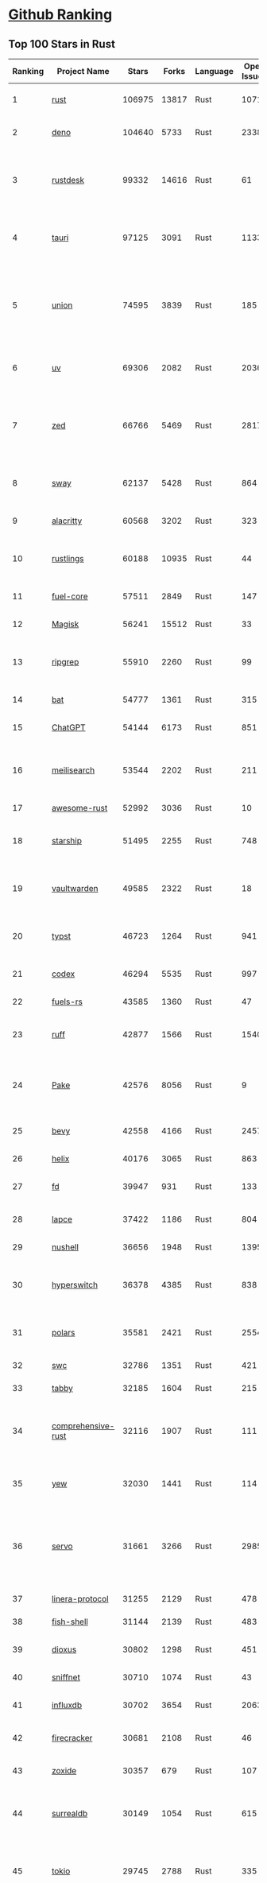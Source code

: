 [Github Ranking](../README.md)
==========

## Top 100 Stars in Rust

| Ranking | Project Name | Stars | Forks | Language | Open Issues | Description | Last Commit |
| ------- | ------------ | ----- | ----- | -------- | ----------- | ----------- | ----------- |
| 1 | [rust](https://github.com/rust-lang/rust) | 106975 | 13817 | Rust | 10710 | Empowering everyone to build reliable and efficient software. | 2025-10-07T17:37:58Z |
| 2 | [deno](https://github.com/denoland/deno) | 104640 | 5733 | Rust | 2338 | A modern runtime for JavaScript and TypeScript. | 2025-10-06T23:25:13Z |
| 3 | [rustdesk](https://github.com/rustdesk/rustdesk) | 99332 | 14616 | Rust | 61 | An open-source remote desktop application designed for self-hosting, as an alternative to TeamViewer. | 2025-10-07T15:31:08Z |
| 4 | [tauri](https://github.com/tauri-apps/tauri) | 97125 | 3091 | Rust | 1133 | Build smaller, faster, and more secure desktop and mobile applications with a web frontend. | 2025-10-07T18:49:44Z |
| 5 | [union](https://github.com/unionlabs/union) | 74595 | 3839 | Rust | 185 | The trust-minimized, zero-knowledge bridging protocol, designed for censorship resistance, extremely high security, and usage in decentralized finance. | 2025-10-07T18:52:25Z |
| 6 | [uv](https://github.com/astral-sh/uv) | 69306 | 2082 | Rust | 2036 | An extremely fast Python package and project manager, written in Rust. | 2025-10-07T18:55:25Z |
| 7 | [zed](https://github.com/zed-industries/zed) | 66766 | 5469 | Rust | 2817 | Code at the speed of thought – Zed is a high-performance, multiplayer code editor from the creators of Atom and Tree-sitter. | 2025-10-07T19:03:19Z |
| 8 | [sway](https://github.com/FuelLabs/sway) | 62137 | 5428 | Rust | 864 | 🌴 Empowering everyone to build reliable and efficient smart contracts. | 2025-10-07T17:12:12Z |
| 9 | [alacritty](https://github.com/alacritty/alacritty) | 60568 | 3202 | Rust | 323 | A cross-platform, OpenGL terminal emulator. | 2025-10-04T18:43:53Z |
| 10 | [rustlings](https://github.com/rust-lang/rustlings) | 60188 | 10935 | Rust | 44 | :crab: Small exercises to get you used to reading and writing Rust code! | 2025-09-25T14:55:36Z |
| 11 | [fuel-core](https://github.com/FuelLabs/fuel-core) | 57511 | 2849 | Rust | 147 | Rust full node implementation of the Fuel v2 protocol. | 2025-10-07T18:41:45Z |
| 12 | [Magisk](https://github.com/topjohnwu/Magisk) | 56241 | 15512 | Rust | 33 | The Magic Mask for Android | 2025-10-03T07:16:19Z |
| 13 | [ripgrep](https://github.com/BurntSushi/ripgrep) | 55910 | 2260 | Rust | 99 | ripgrep recursively searches directories for a regex pattern while respecting your gitignore | 2025-10-05T14:53:09Z |
| 14 | [bat](https://github.com/sharkdp/bat) | 54777 | 1361 | Rust | 315 | A cat(1) clone with wings. | 2025-10-07T18:43:14Z |
| 15 | [ChatGPT](https://github.com/lencx/ChatGPT) | 54144 | 6173 | Rust | 851 | 🔮 ChatGPT Desktop Application (Mac, Windows and Linux) | 2024-08-29T17:58:11Z |
| 16 | [meilisearch](https://github.com/meilisearch/meilisearch) | 53544 | 2202 | Rust | 211 | A lightning-fast search engine API bringing AI-powered hybrid search to your sites and applications. | 2025-10-07T16:31:08Z |
| 17 | [awesome-rust](https://github.com/rust-unofficial/awesome-rust) | 52992 | 3036 | Rust | 10 | A curated list of Rust code and resources. | 2025-10-06T13:28:21Z |
| 18 | [starship](https://github.com/starship/starship) | 51495 | 2255 | Rust | 748 | ☄🌌️  The minimal, blazing-fast, and infinitely customizable prompt for any shell! | 2025-10-06T22:53:02Z |
| 19 | [vaultwarden](https://github.com/dani-garcia/vaultwarden) | 49585 | 2322 | Rust | 18 | Unofficial Bitwarden compatible server written in Rust, formerly known as bitwarden_rs | 2025-09-17T17:45:03Z |
| 20 | [typst](https://github.com/typst/typst) | 46723 | 1264 | Rust | 941 | A new markup-based typesetting system that is powerful and easy to learn. | 2025-10-07T18:49:49Z |
| 21 | [codex](https://github.com/openai/codex) | 46294 | 5535 | Rust | 997 | Lightweight coding agent that runs in your terminal | 2025-10-07T19:02:44Z |
| 22 | [fuels-rs](https://github.com/FuelLabs/fuels-rs) | 43585 | 1360 | Rust | 47 | Fuel Network Rust SDK | 2025-09-23T11:47:48Z |
| 23 | [ruff](https://github.com/astral-sh/ruff) | 42877 | 1566 | Rust | 1540 | An extremely fast Python linter and code formatter, written in Rust. | 2025-10-07T18:56:23Z |
| 24 | [Pake](https://github.com/tw93/Pake) | 42576 | 8056 | Rust | 9 | 🤱🏻 Turn any webpage into a desktop app with one command. 一键打包网页生成轻量桌面应用 | 2025-10-06T04:27:06Z |
| 25 | [bevy](https://github.com/bevyengine/bevy) | 42558 | 4166 | Rust | 2457 | A refreshingly simple data-driven game engine built in Rust | 2025-10-07T18:34:58Z |
| 26 | [helix](https://github.com/helix-editor/helix) | 40176 | 3065 | Rust | 863 | A post-modern modal text editor. | 2025-10-07T15:15:40Z |
| 27 | [fd](https://github.com/sharkdp/fd) | 39947 | 931 | Rust | 133 | A simple, fast and user-friendly alternative to 'find' | 2025-10-03T07:21:43Z |
| 28 | [lapce](https://github.com/lapce/lapce) | 37422 | 1186 | Rust | 804 | Lightning-fast and Powerful Code Editor written in Rust | 2025-10-04T18:11:22Z |
| 29 | [nushell](https://github.com/nushell/nushell) | 36656 | 1948 | Rust | 1395 | A new type of shell | 2025-10-07T15:19:27Z |
| 30 | [hyperswitch](https://github.com/juspay/hyperswitch) | 36378 | 4385 | Rust | 838 | An open source payments switch written in Rust to make payments fast, reliable and affordable | 2025-10-07T17:37:40Z |
| 31 | [polars](https://github.com/pola-rs/polars) | 35581 | 2421 | Rust | 2554 | Extremely fast Query Engine for DataFrames, written in Rust | 2025-10-07T13:16:10Z |
| 32 | [swc](https://github.com/swc-project/swc) | 32786 | 1351 | Rust | 421 | Rust-based platform for the Web | 2025-10-07T00:42:46Z |
| 33 | [tabby](https://github.com/TabbyML/tabby) | 32185 | 1604 | Rust | 215 | Self-hosted AI coding assistant | 2025-09-26T20:03:32Z |
| 34 | [comprehensive-rust](https://github.com/google/comprehensive-rust) | 32116 | 1907 | Rust | 111 | This is the Rust course used by the Android team at Google. It provides you the material to quickly teach Rust. | 2025-10-06T11:18:38Z |
| 35 | [yew](https://github.com/yewstack/yew) | 32030 | 1441 | Rust | 114 | Rust / Wasm framework for creating reliable and efficient web applications | 2025-10-03T03:06:20Z |
| 36 | [servo](https://github.com/servo/servo) | 31661 | 3266 | Rust | 2985 | Servo aims to empower developers with a lightweight, high-performance alternative for embedding web technologies in applications. | 2025-10-07T15:00:23Z |
| 37 | [linera-protocol](https://github.com/linera-io/linera-protocol) | 31255 | 2129 | Rust | 478 | Main repository for the Linera protocol | 2025-10-07T17:38:08Z |
| 38 | [fish-shell](https://github.com/fish-shell/fish-shell) | 31144 | 2139 | Rust | 483 | The user-friendly command line shell. | 2025-10-07T15:28:37Z |
| 39 | [dioxus](https://github.com/DioxusLabs/dioxus) | 30802 | 1298 | Rust | 451 | Fullstack app framework for web, desktop, and mobile. | 2025-10-07T18:18:59Z |
| 40 | [sniffnet](https://github.com/GyulyVGC/sniffnet) | 30710 | 1074 | Rust | 43 | Comfortably monitor your Internet traffic 🕵️‍♂️ | 2025-10-02T18:58:38Z |
| 41 | [influxdb](https://github.com/influxdata/influxdb) | 30702 | 3654 | Rust | 2063 | Scalable datastore for metrics, events, and real-time analytics | 2025-10-07T17:17:30Z |
| 42 | [firecracker](https://github.com/firecracker-microvm/firecracker) | 30681 | 2108 | Rust | 46 | Secure and fast microVMs for serverless computing. | 2025-10-07T11:00:20Z |
| 43 | [zoxide](https://github.com/ajeetdsouza/zoxide) | 30357 | 679 | Rust | 107 | A smarter cd command. Supports all major shells. | 2025-10-02T21:29:45Z |
| 44 | [surrealdb](https://github.com/surrealdb/surrealdb) | 30149 | 1054 | Rust | 615 | A scalable, distributed, collaborative, document-graph database, for the realtime web | 2025-10-07T16:37:30Z |
| 45 | [tokio](https://github.com/tokio-rs/tokio) | 29745 | 2788 | Rust | 335 | A runtime for writing reliable asynchronous applications with Rust. Provides I/O, networking, scheduling, timers, ... | 2025-10-07T08:40:42Z |
| 46 | [rust-course](https://github.com/sunface/rust-course) | 28815 | 2483 | Rust | 63 | “连续八年成为全世界最受喜爱的语言，无 GC 也无需手动内存管理、极高的性能和安全性、过程/OO/函数式编程、优秀的包管理、JS 未来基石" — 工作之余的第二语言来试试 Rust 吧。本书拥有全面且深入的讲解、生动贴切的示例、德芙般丝滑的内容，这可能是目前最用心的 Rust 中文学习教程 / Book  | 2025-09-17T11:52:01Z |
| 47 | [turborepo](https://github.com/vercel/turborepo) | 28797 | 2102 | Rust | 122 | Build system optimized for JavaScript and TypeScript, written in Rust | 2025-10-07T17:17:53Z |
| 48 | [yazi](https://github.com/sxyazi/yazi) | 28737 | 616 | Rust | 43 | 💥 Blazing fast terminal file manager written in Rust, based on async I/O. | 2025-10-06T16:02:32Z |
| 49 | [just](https://github.com/casey/just) | 28007 | 592 | Rust | 308 | 🤖 Just a command runner | 2025-10-06T21:02:08Z |
| 50 | [iced](https://github.com/iced-rs/iced) | 27818 | 1379 | Rust | 321 | A cross-platform GUI library for Rust, inspired by Elm | 2025-09-23T00:41:50Z |
| 51 | [delta](https://github.com/dandavison/delta) | 27708 | 445 | Rust | 276 | A syntax-highlighting pager for git, diff, grep, and blame output | 2025-10-03T10:40:22Z |
| 52 | [egui](https://github.com/emilk/egui) | 26715 | 1843 | Rust | 837 | egui: an easy-to-use immediate mode GUI in Rust that runs on both web and native | 2025-10-07T15:23:54Z |
| 53 | [zellij](https://github.com/zellij-org/zellij) | 26641 | 823 | Rust | 1212 | A terminal workspace with batteries included | 2025-10-06T17:11:34Z |
| 54 | [czkawka](https://github.com/qarmin/czkawka) | 26488 | 840 | Rust | 477 | Multi functional app to find duplicates, empty folders, similar images etc. | 2025-09-08T18:30:37Z |
| 55 | [qdrant](https://github.com/qdrant/qdrant) | 26475 | 1844 | Rust | 355 | Qdrant - High-performance, massive-scale Vector Database and Vector Search Engine for the next generation of AI. Also available in the cloud https://cloud.qdrant.io/ | 2025-10-07T18:06:26Z |
| 56 | [hyperfine](https://github.com/sharkdp/hyperfine) | 26309 | 425 | Rust | 44 | A command-line benchmarking tool | 2025-10-01T02:01:46Z |
| 57 | [atuin](https://github.com/atuinsh/atuin) | 26168 | 709 | Rust | 364 | ✨ Magical shell history | 2025-10-06T22:18:09Z |
| 58 | [Rocket](https://github.com/rwf2/Rocket) | 25422 | 1614 | Rust | 58 | A web framework for Rust. | 2025-10-01T04:53:46Z |
| 59 | [pingora](https://github.com/cloudflare/pingora) | 25203 | 1480 | Rust | 146 | A library for building fast, reliable and evolvable network services. | 2025-09-26T22:25:16Z |
| 60 | [Rust](https://github.com/TheAlgorithms/Rust) | 24811 | 2466 | Rust | 4 |  All Algorithms implemented in Rust  | 2025-10-01T07:48:02Z |
| 61 | [exa](https://github.com/ogham/exa) | 24164 | 662 | Rust | 196 | A modern replacement for ‘ls’. | 2024-09-24T15:18:09Z |
| 62 | [anki](https://github.com/ankitects/anki) | 24034 | 2535 | Rust | 246 | Anki is a smart spaced repetition flashcard program | 2025-10-05T12:58:16Z |
| 63 | [chroma](https://github.com/chroma-core/chroma) | 23746 | 1862 | Rust | 243 | Open-source search and retrieval database for AI applications. | 2025-10-07T19:01:03Z |
| 64 | [actix-web](https://github.com/actix/actix-web) | 23722 | 1799 | Rust | 189 | Actix Web is a powerful, pragmatic, and extremely fast web framework for Rust. | 2025-10-06T09:45:51Z |
| 65 | [tools](https://github.com/rome/tools) | 23567 | 650 | Rust | 86 | Unified developer tools for JavaScript, TypeScript, and the web | 2023-09-04T08:42:49Z |
| 66 | [axum](https://github.com/tokio-rs/axum) | 23343 | 1251 | Rust | 50 | Ergonomic and modular web framework built with Tokio, Tower, and Hyper | 2025-10-07T17:19:27Z |
| 67 | [difftastic](https://github.com/Wilfred/difftastic) | 23198 | 401 | Rust | 216 | a structural diff that understands syntax 🟥🟩 | 2025-10-07T17:25:27Z |
| 68 | [fhevm](https://github.com/zama-ai/fhevm) | 22679 | 1069 | Rust | 22 | FHEVM, a full-stack framework for integrating Fully Homomorphic Encryption (FHE) with blockchain applications | 2025-10-07T16:36:09Z |
| 69 | [fnm](https://github.com/Schniz/fnm) | 22326 | 585 | Rust | 284 | 🚀 Fast and simple Node.js version manager, built in Rust | 2025-10-06T19:02:36Z |
| 70 | [tree-sitter](https://github.com/tree-sitter/tree-sitter) | 22246 | 2105 | Rust | 91 | An incremental parsing system for programming tools | 2025-10-06T21:16:22Z |
| 71 | [wezterm](https://github.com/wezterm/wezterm) | 22117 | 1013 | Rust | 1302 | A GPU-accelerated cross-platform terminal emulator and multiplexer written by @wez and implemented in Rust | 2025-10-05T10:00:59Z |
| 72 | [Graphite](https://github.com/GraphiteEditor/Graphite) | 21934 | 931 | Rust | 326 | An open source graphics editor for 2025: comprehensive 2D content creation tool suite for graphic design, digital art, and interactive real-time motion graphics — featuring node-based procedural editing | 2025-10-07T14:50:20Z |
| 73 | [coreutils](https://github.com/uutils/coreutils) | 21836 | 1597 | Rust | 360 | Cross-platform Rust rewrite of the GNU coreutils | 2025-10-07T13:45:16Z |
| 74 | [biome](https://github.com/biomejs/biome) | 21384 | 711 | Rust | 312 | A toolchain for web projects, aimed to provide functionalities to maintain them. Biome offers formatter and linter, usable via CLI and LSP. | 2025-10-07T16:01:17Z |
| 75 | [sonic](https://github.com/valeriansaliou/sonic) | 20985 | 607 | Rust | 64 | 🦔 Fast, lightweight & schema-less search backend. An alternative to Elasticsearch that runs on a few MBs of RAM. | 2025-01-06T21:19:17Z |
| 76 | [jj](https://github.com/jj-vcs/jj) | 20725 | 731 | Rust | 618 | A Git-compatible VCS that is both simple and powerful | 2025-10-07T18:37:42Z |
| 77 | [gitui](https://github.com/gitui-org/gitui) | 20622 | 654 | Rust | 205 | Blazing 💥 fast terminal-ui for git written in rust 🦀 | 2025-10-03T02:05:25Z |
| 78 | [RustPython](https://github.com/RustPython/RustPython) | 20576 | 1350 | Rust | 329 | A Python Interpreter written in Rust | 2025-10-06T13:41:06Z |
| 79 | [slint](https://github.com/slint-ui/slint) | 20516 | 750 | Rust | 744 | Slint is an open-source declarative GUI toolkit to build native user interfaces for Rust, C++, JavaScript, or Python apps. | 2025-10-07T15:29:32Z |
| 80 | [vector](https://github.com/vectordotdev/vector) | 20444 | 1870 | Rust | 1981 | A high-performance observability data pipeline. | 2025-10-07T18:28:11Z |
| 81 | [gleam](https://github.com/gleam-lang/gleam) | 20444 | 874 | Rust | 174 | ⭐️ A friendly language for building type-safe, scalable systems! | 2025-10-07T09:52:21Z |
| 82 | [mdBook](https://github.com/rust-lang/mdBook) | 20406 | 1775 | Rust | 526 | Create book from markdown files. Like Gitbook but implemented in Rust | 2025-09-28T23:34:40Z |
| 83 | [goose](https://github.com/block/goose) | 20157 | 1813 | Rust | 306 | an open source, extensible AI agent that goes beyond code suggestions - install, execute, edit, and test with any LLM | 2025-10-07T18:57:43Z |
| 84 | [mise](https://github.com/jdx/mise) | 20139 | 663 | Rust | 0 | dev tools, env vars, task runner | 2025-10-07T18:14:27Z |
| 85 | [wasmer](https://github.com/wasmerio/wasmer) | 20100 | 918 | Rust | 220 | 🚀 Fast, secure, lightweight containers based on WebAssembly | 2025-10-07T18:54:08Z |
| 86 | [neon](https://github.com/neondatabase/neon) | 19860 | 785 | Rust | 263 | Neon: Serverless Postgres. We separated storage and compute to offer autoscaling, code-like database branching, and scale to zero. | 2025-10-03T22:07:58Z |
| 87 | [xi-editor](https://github.com/xi-editor/xi-editor) | 19838 | 703 | Rust | 135 | A modern editor with a backend written in Rust. | 2024-03-19T00:11:37Z |
| 88 | [leptos](https://github.com/leptos-rs/leptos) | 19227 | 796 | Rust | 91 | Build fast web applications with Rust. | 2025-10-06T18:58:34Z |
| 89 | [Bend](https://github.com/HigherOrderCO/Bend) | 19028 | 467 | Rust | 96 | A massively parallel, high-level programming language | 2025-06-03T17:36:56Z |
| 90 | [cube](https://github.com/cube-js/cube) | 18924 | 1901 | Rust | 641 | 📊 Cube’s universal semantic layer platform is the next evolution of OLAP technology for AI, BI, spreadsheets, and embedded analytics | 2025-10-07T14:45:36Z |
| 91 | [relay](https://github.com/facebook/relay) | 18860 | 1868 | Rust | 608 | Relay is a JavaScript framework for building data-driven React applications. | 2025-10-06T23:37:44Z |
| 92 | [spotify-tui](https://github.com/Rigellute/spotify-tui) | 18568 | 562 | Rust | 273 | Spotify for the terminal written in Rust 🚀 | 2024-04-04T15:03:12Z |
| 93 | [candle](https://github.com/huggingface/candle) | 18244 | 1250 | Rust | 444 | Minimalist ML framework for Rust | 2025-10-07T13:06:44Z |
| 94 | [RustScan](https://github.com/bee-san/RustScan) | 18148 | 1210 | Rust | 32 | 🤖 The Modern Port Scanner 🤖 | 2025-10-03T09:04:41Z |
| 95 | [universal-android-debloater](https://github.com/0x192/universal-android-debloater) | 17957 | 936 | Rust | 468 | Cross-platform GUI written in Rust using ADB to debloat non-rooted android devices. Improve your privacy, the security and battery life of your device. | 2024-08-02T16:16:12Z |
| 96 | [hurl](https://github.com/Orange-OpenSource/hurl) | 17841 | 693 | Rust | 201 | Hurl, run and test HTTP requests with plain text. | 2025-10-07T15:15:34Z |
| 97 | [eza](https://github.com/eza-community/eza) | 17753 | 331 | Rust | 222 | A modern alternative to ls | 2025-10-06T22:16:59Z |
| 98 | [SpacetimeDB](https://github.com/clockworklabs/SpacetimeDB) | 17641 | 610 | Rust | 502 | Multiplayer at the speed of light | 2025-10-07T19:01:03Z |
| 99 | [ruffle](https://github.com/ruffle-rs/ruffle) | 17260 | 922 | Rust | 5265 | A Flash Player emulator written in Rust | 2025-10-07T14:20:55Z |
| 100 | [wasmtime](https://github.com/bytecodealliance/wasmtime) | 16974 | 1524 | Rust | 730 | A lightweight WebAssembly runtime that is fast, secure, and standards-compliant | 2025-10-07T18:30:50Z |

